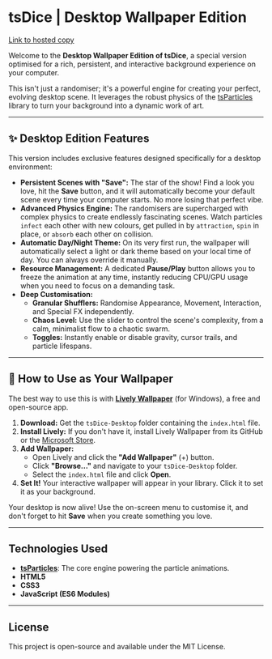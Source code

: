 # tsDice | Desktop Wallpaper Edition

[Link to hosted copy](https://desktop.tsdice.pages.dev/)

Welcome to the **Desktop Wallpaper Edition of tsDice**, a special version optimised for a rich, persistent, and interactive background experience on your computer.

This isn't just a randomiser; it's a powerful engine for creating your perfect, evolving desktop scene. It leverages the robust physics of the [tsParticles](https://github.com/tsparticles/tsparticles) library to turn your background into a dynamic work of art.

---

## ✨ Desktop Edition Features

This version includes exclusive features designed specifically for a desktop environment:

* **Persistent Scenes with "Save":** The star of the show! Find a look you love, hit the **Save** button, and it will automatically become your default scene every time your computer starts. No more losing that perfect vibe.
* **Advanced Physics Engine:** The randomisers are supercharged with complex physics to create endlessly fascinating scenes. Watch particles `infect` each other with new colours, get pulled in by `attraction`, `spin` in place, or `absorb` each other on collision.
* **Automatic Day/Night Theme:** On its very first run, the wallpaper will automatically select a light or dark theme based on your local time of day. You can always override it manually.
* **Resource Management:** A dedicated **Pause/Play** button allows you to freeze the animation at any time, instantly reducing CPU/GPU usage when you need to focus on a demanding task.
* **Deep Customisation:**
    * **Granular Shufflers:** Randomise Appearance, Movement, Interaction, and Special FX independently.
    * **Chaos Level:** Use the slider to control the scene's complexity, from a calm, minimalist flow to a chaotic swarm.
    * **Toggles:** Instantly enable or disable gravity, cursor trails, and particle lifespans.

---

## 🚀 How to Use as Your Wallpaper

The best way to use this is with **[Lively Wallpaper](https://github.com/rocksdanister/lively)** (for Windows), a free and open-source app.

1.  **Download:** Get the `tsDice-Desktop` folder containing the `index.html` file.
2.  **Install Lively:** If you don't have it, install Lively Wallpaper from its GitHub or the [Microsoft Store](https://www.microsoft.com/store/productId/9NTM2QC6QWS7).
3.  **Add Wallpaper:**
    * Open Lively and click the **"Add Wallpaper"** (+) button.
    * Click **"Browse..."** and navigate to your `tsDice-Desktop` folder.
    * Select the `index.html` file and click **Open**.
4.  **Set It!** Your interactive wallpaper will appear in your library. Click it to set it as your background.

Your desktop is now alive! Use the on-screen menu to customise it, and don't forget to hit **Save** when you create something you love.

---

## Technologies Used

* **[tsParticles](https://github.com/tsparticles/tsparticles)**: The core engine powering the particle animations.
* **HTML5**
* **CSS3**
* **JavaScript (ES6 Modules)**

---

## License

This project is open-source and available under the MIT License.
